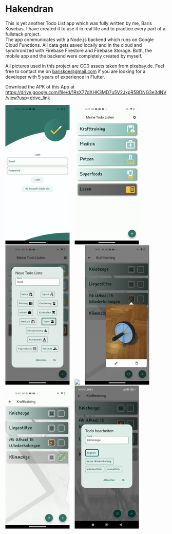 # Hakendran

This is yet another Todo List app which was fully written by me, Baris Kosebas. I have created it to use it in real life
and to practice every part of a fullstack project.  
The app communicates with a Node.js backend which runs on Google Cloud Functions. All data gets saved locally and in the cloud and synchronized 
with Firebase Firestore and Firebase Storage.
Both, the mobile app and the backend were completely created by myself. 

All pictures used in this project are CC0 assets taken from pixabay.de. 
Feel free to contact me on bariskoe@gmail.com if you are looking for a developer with 5 years of experience in Flutter.

Download the APK of this App at 
https://drive.google.com/file/d/1RsX77dXHK3MD7u5V2JxpR5BDNG3e3dNV/view?usp=drive_link



<img src="screenshots/login.png" width="200">  &nbsp;&nbsp; <img src="screenshots/meine_listen.png" width="200"> &nbsp;&nbsp;  <img src="screenshots/new_list_dialog.png" width="200"> &nbsp;&nbsp;  <img src="screenshots/new_todo_dialog.jpg" width="200"> &nbsp;&nbsp;  <img src="screenshots/photo_popover.png" width="200">   &nbsp;&nbsp;  <img src="screenshots/todo_list.png" width="200">    &nbsp;&nbsp;  <img src="screenshots/edit_todo_dialog.jpg" width="200"> 